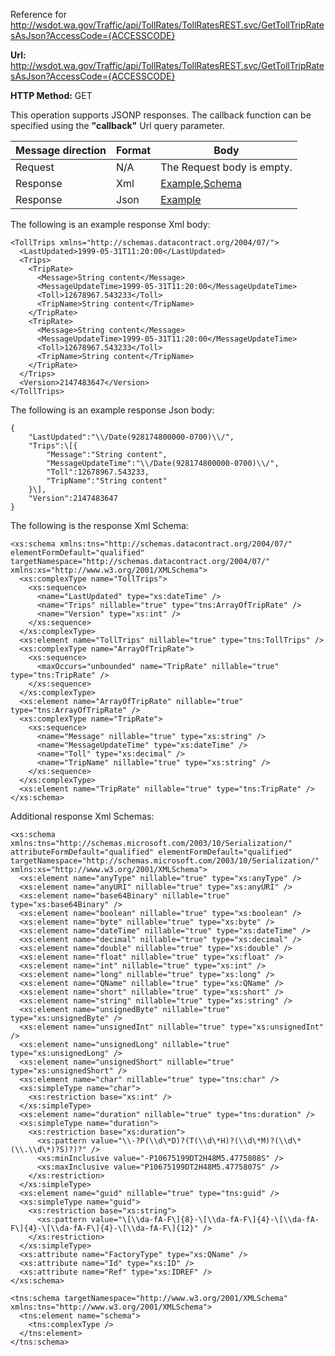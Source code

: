 Reference for http://wsdot.wa.gov/Traffic/api/TollRates/TollRatesREST.svc/GetTollTripRatesAsJson?AccessCode={ACCESSCODE}

**Url:** http://wsdot.wa.gov/Traffic/api/TollRates/TollRatesREST.svc/GetTollTripRatesAsJson?AccessCode={ACCESSCODE}

**HTTP Method:** GET

This operation supports JSONP responses. The callback function can be specified using the **"callback"** Url query parameter.

| Message direction | Format | Body |
| --- | --- | --- |
| Request | N/A | The Request body is empty. |
| Response | Xml | [Example](#response-xml),[Schema](#response-schema) |
| Response | Json | [Example](#response-json) |

The following is an example response Xml body:

```
<TollTrips xmlns="http://schemas.datacontract.org/2004/07/">
  <LastUpdated>1999-05-31T11:20:00</LastUpdated>
  <Trips>
    <TripRate>
      <Message>String content</Message>
      <MessageUpdateTime>1999-05-31T11:20:00</MessageUpdateTime>
      <Toll>12678967.543233</Toll>
      <TripName>String content</TripName>
    </TripRate>
    <TripRate>
      <Message>String content</Message>
      <MessageUpdateTime>1999-05-31T11:20:00</MessageUpdateTime>
      <Toll>12678967.543233</Toll>
      <TripName>String content</TripName>
    </TripRate>
  </Trips>
  <Version>2147483647</Version>
</TollTrips>
```

The following is an example response Json body:

```
{
	"LastUpdated":"\\/Date(928174800000-0700)\\/",
	"Trips":\[{
		"Message":"String content",
		"MessageUpdateTime":"\\/Date(928174800000-0700)\\/",
		"Toll":12678967.543233,
		"TripName":"String content"
	}\],
	"Version":2147483647
}
```

The following is the response Xml Schema:

```
<xs:schema xmlns:tns="http://schemas.datacontract.org/2004/07/" elementFormDefault="qualified" targetNamespace="http://schemas.datacontract.org/2004/07/" xmlns:xs="http://www.w3.org/2001/XMLSchema">
  <xs:complexType name="TollTrips">
    <xs:sequence>
      <name="LastUpdated" type="xs:dateTime" />
      <name="Trips" nillable="true" type="tns:ArrayOfTripRate" />
      <name="Version" type="xs:int" />
    </xs:sequence>
  </xs:complexType>
  <xs:element name="TollTrips" nillable="true" type="tns:TollTrips" />
  <xs:complexType name="ArrayOfTripRate">
    <xs:sequence>
      <maxOccurs="unbounded" name="TripRate" nillable="true" type="tns:TripRate" />
    </xs:sequence>
  </xs:complexType>
  <xs:element name="ArrayOfTripRate" nillable="true" type="tns:ArrayOfTripRate" />
  <xs:complexType name="TripRate">
    <xs:sequence>
      <name="Message" nillable="true" type="xs:string" />
      <name="MessageUpdateTime" type="xs:dateTime" />
      <name="Toll" type="xs:decimal" />
      <name="TripName" nillable="true" type="xs:string" />
    </xs:sequence>
  </xs:complexType>
  <xs:element name="TripRate" nillable="true" type="tns:TripRate" />
</xs:schema>
```

Additional response Xml Schemas:

```
<xs:schema xmlns:tns="http://schemas.microsoft.com/2003/10/Serialization/" attributeFormDefault="qualified" elementFormDefault="qualified" targetNamespace="http://schemas.microsoft.com/2003/10/Serialization/" xmlns:xs="http://www.w3.org/2001/XMLSchema">
  <xs:element name="anyType" nillable="true" type="xs:anyType" />
  <xs:element name="anyURI" nillable="true" type="xs:anyURI" />
  <xs:element name="base64Binary" nillable="true" type="xs:base64Binary" />
  <xs:element name="boolean" nillable="true" type="xs:boolean" />
  <xs:element name="byte" nillable="true" type="xs:byte" />
  <xs:element name="dateTime" nillable="true" type="xs:dateTime" />
  <xs:element name="decimal" nillable="true" type="xs:decimal" />
  <xs:element name="double" nillable="true" type="xs:double" />
  <xs:element name="float" nillable="true" type="xs:float" />
  <xs:element name="int" nillable="true" type="xs:int" />
  <xs:element name="long" nillable="true" type="xs:long" />
  <xs:element name="QName" nillable="true" type="xs:QName" />
  <xs:element name="short" nillable="true" type="xs:short" />
  <xs:element name="string" nillable="true" type="xs:string" />
  <xs:element name="unsignedByte" nillable="true" type="xs:unsignedByte" />
  <xs:element name="unsignedInt" nillable="true" type="xs:unsignedInt" />
  <xs:element name="unsignedLong" nillable="true" type="xs:unsignedLong" />
  <xs:element name="unsignedShort" nillable="true" type="xs:unsignedShort" />
  <xs:element name="char" nillable="true" type="tns:char" />
  <xs:simpleType name="char">
    <xs:restriction base="xs:int" />
  </xs:simpleType>
  <xs:element name="duration" nillable="true" type="tns:duration" />
  <xs:simpleType name="duration">
    <xs:restriction base="xs:duration">
      <xs:pattern value="\\-?P(\\d\*D)?(T(\\d\*H)?(\\d\*M)?(\\d\*(\\.\\d\*)?S)?)?" />
      <xs:minInclusive value="-P10675199DT2H48M5.4775808S" />
      <xs:maxInclusive value="P10675199DT2H48M5.4775807S" />
    </xs:restriction>
  </xs:simpleType>
  <xs:element name="guid" nillable="true" type="tns:guid" />
  <xs:simpleType name="guid">
    <xs:restriction base="xs:string">
      <xs:pattern value="\[\\da-fA-F\]{8}-\[\\da-fA-F\]{4}-\[\\da-fA-F\]{4}-\[\\da-fA-F\]{4}-\[\\da-fA-F\]{12}" />
    </xs:restriction>
  </xs:simpleType>
  <xs:attribute name="FactoryType" type="xs:QName" />
  <xs:attribute name="Id" type="xs:ID" />
  <xs:attribute name="Ref" type="xs:IDREF" />
</xs:schema>
```

```
<tns:schema targetNamespace="http://www.w3.org/2001/XMLSchema" xmlns:tns="http://www.w3.org/2001/XMLSchema">
  <tns:element name="schema">
    <tns:complexType />
  </tns:element>
</tns:schema>
```